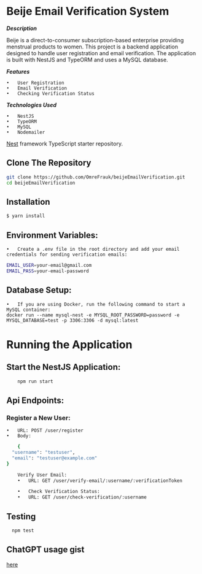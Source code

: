 # Beije Email Verification System

**_Description_**

Beije is a direct-to-consumer subscription-based enterprise providing menstrual products to women. This project is a backend application designed to handle user registration and email verification. The application is built with NestJS and TypeORM and uses a MySQL database.

**_Features_**

    •	User Registration
    •	Email Verification
    •	Checking Verification Status

**_Technologies Used_**

    •	NestJS
    •	TypeORM
    •	MySQL
    •	Nodemailer

[Nest](https://github.com/nestjs/nest) framework TypeScript starter repository.

## Clone The Repository

```bash
git clone https://github.com/OmreFrauk/beijeEmailVerification.git
cd beijeEmailVerification
```

## Installation

```bash
$ yarn install
```

## Environment Variables:

    •	Create a .env file in the root directory and add your email credentials for sending verification emails:

```bash
EMAIL_USER=your-email@gmail.com
EMAIL_PASS=your-email-password
```

## Database Setup:

    •	If you are using Docker, run the following command to start a MySQL container:
    docker run --name mysql-nest -e MYSQL_ROOT_PASSWORD=password -e MYSQL_DATABASE=test -p 3306:3306 -d mysql:latest

# Running the Application

## Start the NestJS Application:

```bash
	npm run start
```

## Api Endpoints:

### Register a New User:

    •	URL: POST /user/register
    •	Body:

```bash
	{
  "username": "testuser",
  "email": "testuser@example.com"
}
```

```bash
	Verify User Email:
	•	URL: GET /user/verify-email/:username/:verificationToken
```

```bash
	•	Check Verification Status:
	•	URL: GET /user/check-verification/:username
```

## Testing

```bash
  npm test
```

## ChatGPT usage gist

[here](https://gist.github.com/OmreFrauk/efc58678b90f17b2f49e6c68f1918d54)
